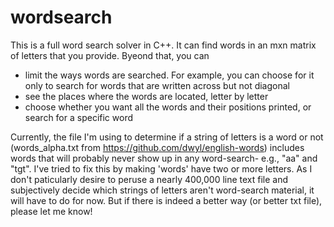 # wordsearch

This is a full word search solver in C++. It can find words in an mxn matrix of letters that you provide. Byeond that, you can
- limit the ways words are searched. For example, you can choose for it only to search for words that are written across but not diagonal
- see the places where the words are located, letter by letter
- choose whether you want all the words and their positions printed, or search for a specific word

Currently, the file I'm using to determine if a string of letters is a word or not (words_alpha.txt from https://github.com/dwyl/english-words) includes words that will probably never show up in any word-search- e.g., "aa" and "tgt". I've tried to fix this by making 'words' have two or more letters. As I don't paticularly desire to peruse a nearly 400,000 line text file and subjectively decide which strings of letters aren't word-search material, it will have to do for now. But if there is indeed a better way (or better txt file), please let me know!
